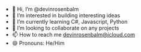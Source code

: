- 👋 Hi, I’m @devinrosenbalm
- 👀 I’m interested in building interesting ideas
- 🌱 I’m currently learning C#, Javascript, Python
- 💞️ I’m looking to collaborate on any projects 
- 📫 How to reach me devinrosenbalm@icloud.com
- 😄 Pronouns: He/Him

<!---
devinrosenbalm/devinrosenbalm is a ✨ special ✨ repository because its `README.md` (this file) appears on your GitHub profile.
You can click the Preview link to take a look at your changes.
--->
